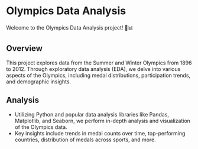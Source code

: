 # Olympics Data Analysis

Welcome to the Olympics Data Analysis project! 🏅📊

## Overview
This project explores data from the Summer and Winter Olympics from 1896 to 2012. Through exploratory data analysis (EDA), we delve into various aspects of the Olympics, including medal distributions, participation trends, and demographic insights.
## Analysis
- Utilizing Python and popular data analysis libraries like Pandas, Matplotlib, and Seaborn, we perform in-depth analysis and visualization of the Olympics data.
- Key insights include trends in medal counts over time, top-performing countries, distribution of medals across sports, and more.
